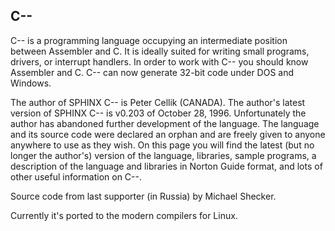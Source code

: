 ## C--

C-- is a programming language occupying an intermediate position
between Assembler and C.  It is ideally suited for writing small
programs, drivers, or interrupt handlers. In order to work
with C--  you should know Assembler and C.  C-- can now
generate 32-bit code under DOS and Windows.

The author of SPHINX C--  is Peter Cellik (CANADA).
The author's latest version
of SPHINX C-- is v0.203 of October 28, 1996. Unfortunately the author
has abandoned further development of the language.  The language
and its source code were declared an orphan and are freely
given to anyone anywhere to use as they wish.
On this page you will find the latest (but no longer the author's)
version of the language, libraries, sample programs, a description
of the language and libraries in Norton Guide format, and lots of other
useful information on C--.

Source code from last supporter (in Russia) by Michael Shecker.

Currently it's ported to the modern compilers for Linux.
